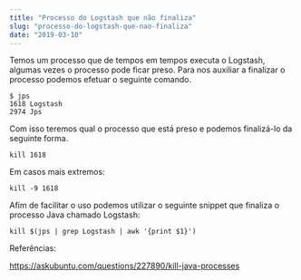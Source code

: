 ```yaml
---
title: "Processo do Logstash que não finaliza"
slug: "processo-do-logstash-que-nao-finaliza"
date: "2019-03-10"
---
```


Temos um processo que de tempos em tempos executa o Logstash, algumas vezes o processo pode ficar preso. Para nos auxiliar a finalizar o processo podemos efetuar o seguinte comando.

```
$ jps
1618 Logstash
2974 Jps
```

Com isso teremos qual o processo que está preso e podemos finalizá-lo da seguinte forma.

```
kill 1618
```

Em casos mais extremos:

```
kill -9 1618
```

Afim de facilitar o uso podemos utilizar o seguinte snippet que finaliza o processo Java chamado Logstash:

```
kill $(jps | grep Logstash | awk '{print $1}')
```

Referências:

https://askubuntu.com/questions/227890/kill-java-processes

